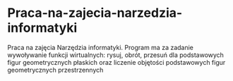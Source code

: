 # Praca-na-zajecia-narzedzia-informatyki
Praca na zajęcia Narzędzia informatyki. Program ma za zadanie wywoływanie funkcji wirtualnych: rysuj, obrót, przesuń dla podstawowych figur geometrycznych płaskich oraz liczenie objętości podstawowych figur geometrycznych przestrzennych
